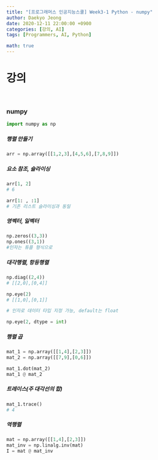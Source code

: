 ```yaml
---
title: "[프로그래머스 인공지능스쿨] Week3-1 Python - numpy"
author: Daekyo Jeong
date: 2020-12-11 22:00:00 +0900
categories: [강의, AI]
tags: [Programmers, AI, Python]

math: true
---
```


# **강의**   
<br/>

### **numpy**  

```py
import numpy as np
```

##### **행렬 만들기**

```py
arr = np.array([[1,2,3],[4,5,6],[7,8,9]])
```

##### **요소 참조, 슬라이싱**

```py
arr[1, 2]
# 6

arr[1: , :1]
# 기존 리스트 슬라이싱과 동일
```  

##### **영벡터, 일벡터**

```py
np.zeros((3,3))
np.ones((3,1))
#인자는 튜플 형식으로
```

##### **대각행렬, 항등행렬**

```py
np.diag((2,4))
# [[2,0],[0,4]]

np.eye(2)
# [[1,0],[0,1]]

# 인자로 데이터 타입 지정 가능, default는 float

np.eye(2, dtype = int)
```
##### **행렬 곱**

```py
mat_1 = np.array([[1,4],[2,3]])
mat_2 = np.array([[7,9],[0,6]])

mat_1.dot(mat_2)
mat_1 @ mat_2
```

##### **트레이스(주 대각선의 합)**

```py
mat_1.trace()
# 4
```

##### **역행렬**

```py
mat = np.array([[1,4],[2,3]])
mat_inv = np.linalg.inv(mat)
I = mat @ mat_inv
```

<br/>
